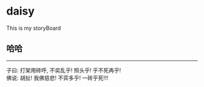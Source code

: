 daisy
=====

This is my storyBoard

## 哈哈
---
子曰: 打架用砖呼, 不奕乱乎! 照头乎! 乎不死再乎! <br/>
佛说: 胡扯! 我佛慈悲! 不弈多乎! 一砖乎死!!! 
